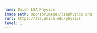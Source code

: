 ```yaml
---
name: Umich LSA Physics
image_path: sponsorImages/lsaphysics.png
rurl: https://lsa.umich.edu/physics
level: 1
---
```


